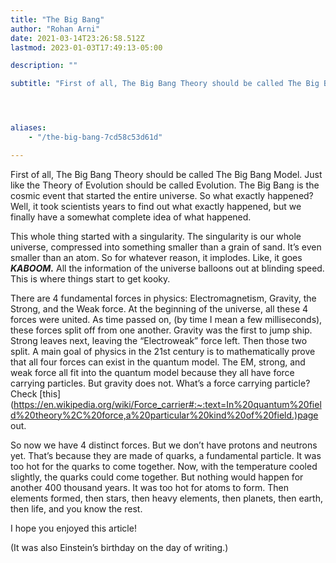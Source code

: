 ```yaml
---
title: "The Big Bang"
author: "Rohan Arni"
date: 2021-03-14T23:26:58.512Z
lastmod: 2023-01-03T17:49:13-05:00

description: ""

subtitle: "First of all, The Big Bang Theory should be called The Big Bang Model. Just like the Theory of Evolution should be called Evolution. The…"




aliases:
    - "/the-big-bang-7cd58c53d61d"

---
```


First of all, The Big Bang Theory should be called The Big Bang Model. Just like the Theory of Evolution should be called Evolution. The Big Bang is the cosmic event that started the entire universe. So what exactly happened? Well, it took scientists years to find out what exactly happened, but we finally have a somewhat complete idea of what happened.

This whole thing started with a singularity. The singularity is our whole universe, compressed into something smaller than a grain of sand. It’s even smaller than an atom. So for whatever reason, it implodes. Like, it goes **_KABOOM._** All the information of the universe balloons out at blinding speed. This is where things start to get kooky.

There are 4 fundamental forces in physics: Electromagnetism, Gravity, the Strong, and the Weak force. At the beginning of the universe, all these 4 forces were united. As time passed on, (by time I mean a few milliseconds), these forces split off from one another. Gravity was the first to jump ship. Strong leaves next, leaving the “Electroweak” force left. Then those two split. A main goal of physics in the 21st century is to mathematically prove that all four forces can exist in the quantum model. The EM, strong, and weak force all fit into the quantum model because they all have force carrying particles. But gravity does not. What’s a force carrying particle? Check [this] (https://en.wikipedia.org/wiki/Force_carrier#:~:text=In%20quantum%20field%20theory%2C%20force,a%20particular%20kind%20of%20field.)page out.

So now we have 4 distinct forces. But we don’t have protons and neutrons yet. That’s because they are made of quarks, a fundamental particle. It was too hot for the quarks to come together. Now, with the temperature cooled slightly, the quarks could come together. But nothing would happen for another 400 thousand years. It was too hot for atoms to form. Then elements formed, then stars, then heavy elements, then planets, then earth, then life, and you know the rest.

I hope you enjoyed this article!

(It was also Einstein’s birthday on the day of writing.)
